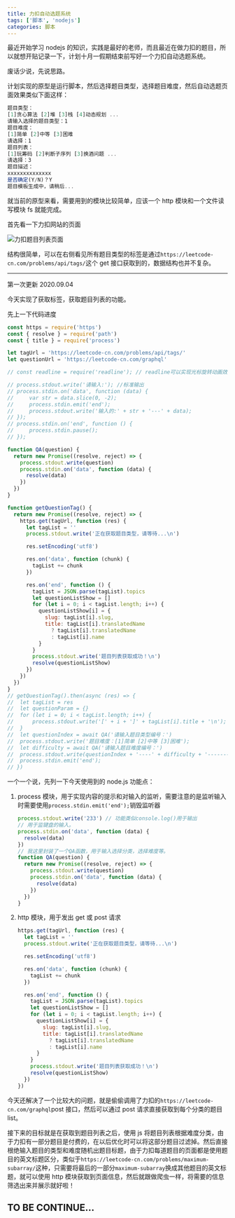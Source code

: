 ```yaml
---
title: 力扣自动选题系统
tags: ['脚本', 'nodejs']
categories: 脚本
---
```


最近开始学习 nodejs 的知识，实践是最好的老师，而且最近在做力扣的题目，所以就想开贴记录一下，计划十月一假期结束前写好一个力扣自动选题系统。

<!--more-->

废话少说，先说思路。

计划实现的原型是运行脚本，然后选择题目类型，选择题目难度，然后自动选题页面效果类似下面这样：

```javascript
题目类型：
[1]贪心算法 [2]堆 [3]栈 [4]动态规划 ...
请输入选择的题目类型：1
题目难度：
[1]简单 [2]中等 [3]困难
请选择：1
题目列表：
[1]玩筹码 [2]判断子序列 [3]换酒问题 ...
请选择：3
题目描述：
xxxxxxxxxxxxxx
是否确定(Y/N)？Y
题目模板生成中，请稍后...
```

就当前的原型来看，需要用到的模块比较简单，应该一个 http 模块和一个文件读写模块 fs 就能完成。

首先看一下力扣网站的页面

![力扣题目列表页面](https://s1.ax1x.com/2020/09/03/wPNp79.png)

结构很简单，可以在右侧看见所有题目类型的标签是通过`https://leetcode-cn.com/problems/api/tags/`这个 get 接口获取到的，数据结构也并不复杂。

---

第一次更新 2020.09.04

今天实现了获取标签，获取题目列表的功能。

先上一下代码进度

```javascript
const https = require('https')
const { resolve } = require('path')
const { title } = require('process')

let tagUrl = 'https://leetcode-cn.com/problems/api/tags/'
let questionUrl = 'https://leetcode-cn.com/graphql'

// const readline = require('readline'); // readline可以实现光标旋转动画效果

// process.stdout.write('请输入:'); //标准输出
// process.stdin.on('data', function (data) {
//     var str = data.slice(0, -2);
//     process.stdin.emit('end');
//     process.stdout.write('输入的:' + str + '---' + data);
// });
// process.stdin.on('end', function () {
//     process.stdin.pause();
// });

function QA(question) {
  return new Promise((resolve, reject) => {
    process.stdout.write(question)
    process.stdin.on('data', function (data) {
      resolve(data)
    })
  })
}

function getQuestionTag() {
  return new Promise((resolve, reject) => {
    https.get(tagUrl, function (res) {
      let tagList = ''
      process.stdout.write('正在获取题目类型，请等待...\n')

      res.setEncoding('utf8')

      res.on('data', function (chunk) {
        tagList += chunk
      })

      res.on('end', function () {
        tagList = JSON.parse(tagList).topics
        let questionListShow = []
        for (let i = 0; i < tagList.length; i++) {
          questionListShow[i] = {
            slug: tagList[i].slug,
            title: tagList[i].translatedName
              ? tagList[i].translatedName
              : tagList[i].name
          }
        }
        process.stdout.write('题目列表获取成功！\n')
        resolve(questionListShow)
      })
    })
  })
}
// getQuestionTag().then(async (res) => {
// 	let tagList = res
// 	let questionParam = {}
// 	for (let i = 0; i < tagList.length; i++) {
// 		process.stdout.write('[' + i + ']' + tagList[i].title + '\n');
// 	}
// 	let questionIndex = await QA('请输入题目类型编号：')
// 	process.stdout.write('题目难度：[1]简单 [2]中等 [3]困难');
// 	let difficulty = await QA('请输入题目难度编号：')
// 	process.stdout.write(questionIndex + '----' + difficulty + '-------');
// 	process.stdin.emit('end');
// })
```

一个一个说，先列一下今天使用到的 node.js 功能点：

1. process 模块，用于实现内容的提示和对输入的监听，需要注意的是监听输入时需要使用`process.stdin.emit('end');`销毁监听器

   ```javascript
   process.stdout.write('233') // 功能类似console.log()用于输出
   // 用于监键盘的输入。
   process.stdin.on('data', function (data) {
     resolve(data)
   })
   // 我这里封装了一个QA函数，用于输入选择分类，选择难度等。
   function QA(question) {
     return new Promise((resolve, reject) => {
       process.stdout.write(question)
       process.stdin.on('data', function (data) {
         resolve(data)
       })
     })
   }
   ```

2. http 模块，用于发出 get 或 post 请求

   ```javascript
   https.get(tagUrl, function (res) {
     let tagList = ''
     process.stdout.write('正在获取题目类型，请等待...\n')

     res.setEncoding('utf8')

     res.on('data', function (chunk) {
       tagList += chunk
     })

     res.on('end', function () {
       tagList = JSON.parse(tagList).topics
       let questionListShow = []
       for (let i = 0; i < tagList.length; i++) {
         questionListShow[i] = {
           slug: tagList[i].slug,
           title: tagList[i].translatedName
             ? tagList[i].translatedName
             : tagList[i].name
         }
       }
       process.stdout.write('题目列表获取成功！\n')
       resolve(questionListShow)
     })
   })
   ```

今天还解决了一个比较大的问题，就是偷偷调用了力扣的`https://leetcode-cn.com/graphql`post 接口，然后可以通过 post 请求直接获取到每个分类的题目 list。

接下来的目标就是在获取到题目列表之后，使用 js 将题目列表根据难度分类，由于力扣有一部分题目是付费的，在以后优化时可以将这部分题目过滤掉。然后直接根绝输入题目的类型和难度随机出题目标题，由于力扣每道题目的页面都是使用题目的英文标题区分，类似于`https://leetcode-cn.com/problems/maximum-subarray/`这种，只需要将最后的一部分`maximum-subarray`换成其他题目的英文标题，就可以使用 http 模块获取到页面信息，然后就跟做爬虫一样，将需要的信息筛选出来并展示就好啦！

## TO BE CONTINUE...
